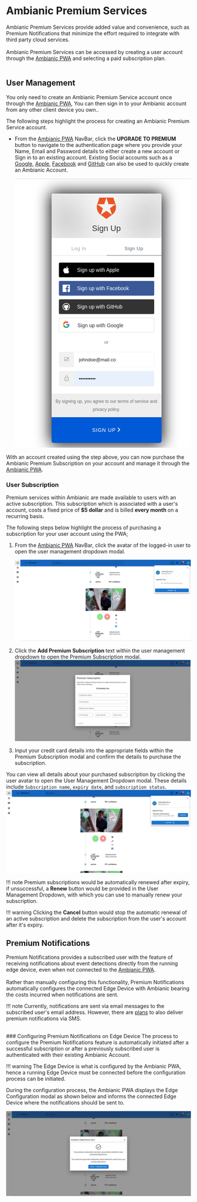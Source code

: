 # Ambianic Premium Services

Ambianic Premium Services provide added value and convenience, such as Premium Notifications that minimize the effort required to integrate with third party cloud services. <br /> <br />
Ambianic Premium Services can be accessed by creating a user account through the [Ambianic PWA](https://github.com/ambianic/ambianic-ui) and selecting a paid subscription plan.
<br />
<br />

## User Management
You only need to create an Ambianic Premium Service account once through the [Ambianic PWA](https://github.com/ambianic/ambianic-ui), You can then sign in to your Ambianic account from any other client device you own..

The following steps highlight the process for creating an Ambianic Premium Service account.

- From the [Ambianic PWA](https://github.com/ambianic/ambianic-ui) NavBar, click the <b>UPGRADE TO PREMIUM</b> button to navigate to the authentication page where you provide your Name, Email and Password details to either create a new account or Sign in to an existing account. Existing Social accounts such as a [Google](https://www.google.com/), [Apple](https://www.apple.com/ng/), [Facebook](https://www.facebook.com/) and [GitHub](https://github.com/) can also be used to quickly create an Ambianic Account. 
                                                                                                                    
    ![Authentication page](../assets/images/signup-screen.png)

With an account created using the step above, you can now purchase the Ambianic Premium Subscription on your account and manage it through the [Ambianic PWA](https://github.com/ambianic/ambianic-ui).
                        
### User Subscription

Premium services within Ambianic are made available to users with an active subscription.
This subscription which is associated with a user's account, costs a fixed price of <b> $5 dollar</b> and is billed <b> every month </b> on a recurring basis. 

The following steps below highlight the process of purchasing a subscription for your user account using the PWA;

1. From the [Ambianic PWA](https://github.com/ambianic/ambianic-ui) NavBar, click the avatar of the logged-in user to open the user management dropdown modal.

    ![User Management Menu](../assets/images/user-management-menu.png)
   
2. Click the <b>Add Premium Subscription </b> text within the user management dropdown to open the Premium Subscription modal. 
    ![Premium Subscription Menu](../assets/images/premium-subscription-menu.png)                      

3. Input your credit card details into the appropriate fields within the Premium Subscription modal and confirm the details to purchase the subscription.
                 
You can view all details about your purchased subscription by clicking the user avatar to open the User Management Dropdown modal. 
These details include `Subscription name`, `expiry date`, and `subscription status`.
 ![User Management Bar With Subscription](../assets/images/subscription-bar.png) 

!!! note
    Premium subscriptions would be automatically renewed after expiry, if unsuccessful,
    a <b>Renew</b> button would be provided in the User Management Dropdown, with which you can use to manually renew your subscription.

!!! warning
    Clicking the <b>Cancel</b> button would stop the automatic renewal of an active subscription and delete the subscription from the user's account after it's expiry.     
                                                                                                                                                     
## Premium Notifications

Premium Notifications provides a subscribed user with the feature of receiving notifications about event detections directly from the running edge device, even when not connected to the [Ambianic PWA](https://github.com/ambianic/ambianic-ui).
<br />
<br />
Rather than manually configuring this functionality, Premium Notifications automatically configures the connected Edge Device with Ambianic bearing the costs incurred when notifications are sent.   

!!! note
    Currently, notifications are sent via email messages to the subscribed user's email address. 
    However, there are [plans](https://github.com/ambianic/ambianic-subscriptions/issues/15) to also deliver premium notifications via SMS.

<br />
### Configuring Premium Notifications on Edge Device
The process to configure the Premium Notifications feature is automatically initiated after a successful subscription or after a previously subscribed user is authenticated with their existing Ambianic Account.

!!! warning
    The Edge Device is what is configured by the Ambianic PWA, hence a running Edge Device must be connected before the configuration process can be initiated. 

During the configuration process, the Ambianic PWA displays the Edge Configuration modal as shown below and informs the connected Edge Device where the notifications should be sent to.

![Edge Device Sync](../assets/images/ambianic-edge-sync.png)  